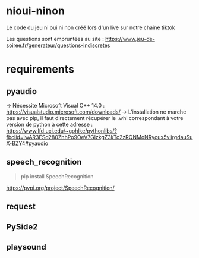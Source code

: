 # nioui-ninon
Le code du jeu ni oui ni non créé lors d'un live sur notre chaine tiktok


Les questions sont empruntées au site : https://www.jeu-de-soiree.fr/generateur/questions-indiscretes


# requirements

## pyaudio
-> Nécessite Microsoft Visual C++ 14.0 : https://visualstudio.microsoft.com/downloads/
-> L'installation ne marche pas avec pip, il faut directement récupérer le .whl correspondant à votre version de python à cette adresse : 
https://www.lfd.uci.edu/~gohlke/pythonlibs/?fbclid=IwAR3FSd280ZhhPo9OeV7GlzkgZ3kTc2zRQNMoNRyoux5vlirgdauSuX-BZY4#pyaudio

## speech_recognition
>pip install SpeechRecognition

https://pypi.org/project/SpeechRecognition/

## request
## PySide2
## playsound
